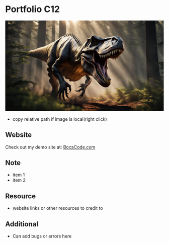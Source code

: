# Portfolio C12
![thumbnail](./public/trex.jpg)
* copy relative path if image is local(right click)

## Website
Check out my demo site at:
[BocaCode.com](https://bocacode.com)

## Note
* item 1
* item 2

## Resource
* website links or other resources to credit to

## Additional
* Can add bugs or errors here
